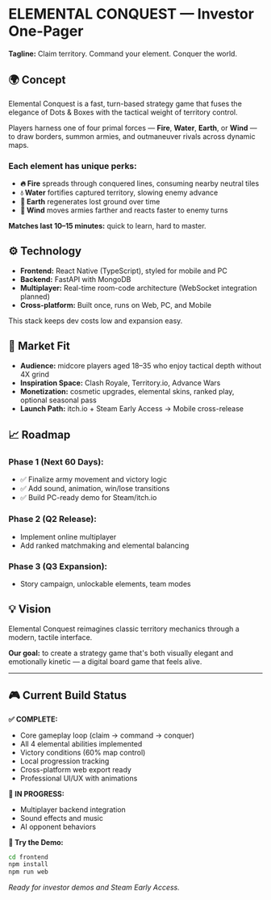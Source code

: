# ELEMENTAL CONQUEST — Investor One-Pager

**Tagline:** Claim territory. Command your element. Conquer the world.

## 🌍 Concept

Elemental Conquest is a fast, turn-based strategy game that fuses the elegance of Dots & Boxes with the tactical weight of territory control.

Players harness one of four primal forces — **Fire**, **Water**, **Earth**, or **Wind** — to draw borders, summon armies, and outmaneuver rivals across dynamic maps.

### Each element has unique perks:

- **🔥 Fire** spreads through conquered lines, consuming nearby neutral tiles
- **💧 Water** fortifies captured territory, slowing enemy advance  
- **🌱 Earth** regenerates lost ground over time
- **💨 Wind** moves armies farther and reacts faster to enemy turns

**Matches last 10–15 minutes:** quick to learn, hard to master.

## ⚙️ Technology

- **Frontend:** React Native (TypeScript), styled for mobile and PC
- **Backend:** FastAPI with MongoDB  
- **Multiplayer:** Real-time room-code architecture (WebSocket integration planned)
- **Cross-platform:** Built once, runs on Web, PC, and Mobile

This stack keeps dev costs low and expansion easy.

## 🧩 Market Fit

- **Audience:** midcore players aged 18–35 who enjoy tactical depth without 4X grind
- **Inspiration Space:** Clash Royale, Territory.io, Advance Wars
- **Monetization:** cosmetic upgrades, elemental skins, ranked play, optional seasonal pass
- **Launch Path:** itch.io + Steam Early Access → Mobile cross-release

## 📈 Roadmap

### Phase 1 (Next 60 Days):
- ✅ Finalize army movement and victory logic
- ✅ Add sound, animation, win/lose transitions  
- ✅ Build PC-ready demo for Steam/itch.io

### Phase 2 (Q2 Release):
- Implement online multiplayer
- Add ranked matchmaking and elemental balancing

### Phase 3 (Q3 Expansion):
- Story campaign, unlockable elements, team modes

## 💡 Vision

Elemental Conquest reimagines classic territory mechanics through a modern, tactile interface.

**Our goal:** to create a strategy game that's both visually elegant and emotionally kinetic — a digital board game that feels alive.

---

## 🎮 Current Build Status

**✅ COMPLETE:**
- Core gameplay loop (claim → command → conquer)
- All 4 elemental abilities implemented
- Victory conditions (60% map control)
- Local progression tracking
- Cross-platform web export ready
- Professional UI/UX with animations

**🚧 IN PROGRESS:**
- Multiplayer backend integration
- Sound effects and music
- AI opponent behaviors

**📱 Try the Demo:**
```bash
cd frontend
npm install
npm run web
```

*Ready for investor demos and Steam Early Access.*